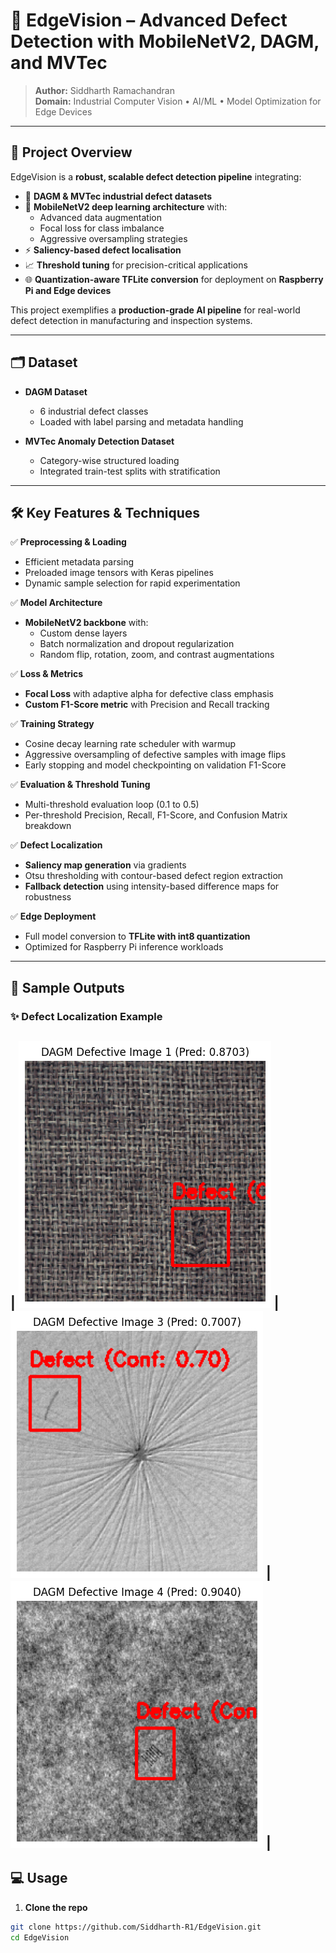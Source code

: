 # 🦾 EdgeVision – Advanced Defect Detection with MobileNetV2, DAGM, and MVTec

> **Author:** Siddharth Ramachandran  
> **Domain:** Industrial Computer Vision • AI/ML • Model Optimization for Edge Devices

---

## 🚀 **Project Overview**

EdgeVision is a **robust, scalable defect detection pipeline** integrating:

- 🔬 **DAGM & MVTec industrial defect datasets**
- 🤖 **MobileNetV2 deep learning architecture** with:
  - Advanced data augmentation
  - Focal loss for class imbalance
  - Aggressive oversampling strategies
- ⚡ **Saliency-based defect localisation**
- 📈 **Threshold tuning** for precision-critical applications
- 🌐 **Quantization-aware TFLite conversion** for deployment on **Raspberry Pi and Edge devices**

This project exemplifies a **production-grade AI pipeline** for real-world defect detection in manufacturing and inspection systems.

---

## 🗂️ **Dataset**

- **DAGM Dataset**  
  - 6 industrial defect classes  
  - Loaded with label parsing and metadata handling

- **MVTec Anomaly Detection Dataset**  
  - Category-wise structured loading  
  - Integrated train-test splits with stratification

---

## 🛠️ **Key Features & Techniques**

✅ **Preprocessing & Loading**
- Efficient metadata parsing  
- Preloaded image tensors with Keras pipelines  
- Dynamic sample selection for rapid experimentation

✅ **Model Architecture**
- **MobileNetV2 backbone** with:
  - Custom dense layers
  - Batch normalization and dropout regularization
  - Random flip, rotation, zoom, and contrast augmentations

✅ **Loss & Metrics**
- **Focal Loss** with adaptive alpha for defective class emphasis  
- **Custom F1-Score metric** with Precision and Recall tracking

✅ **Training Strategy**
- Cosine decay learning rate scheduler with warmup  
- Aggressive oversampling of defective samples with image flips  
- Early stopping and model checkpointing on validation F1-Score

✅ **Evaluation & Threshold Tuning**
- Multi-threshold evaluation loop (0.1 to 0.5)
- Per-threshold Precision, Recall, F1-Score, and Confusion Matrix breakdown

✅ **Defect Localization**
- **Saliency map generation** via gradients
- Otsu thresholding with contour-based defect region extraction
- **Fallback detection** using intensity-based difference maps for robustness

✅ **Edge Deployment**
- Full model conversion to **TFLite with int8 quantization**  
- Optimized for Raspberry Pi inference workloads

---

## 🎯 **Sample Outputs**

### ✨ **Defect Localization Example**

| ![Output1](Images/output1.png) | ![Output2](Images/Output2.png) | ![Output3](Images/output3.png) |
---

## 💻 **Usage**

1. **Clone the repo**

```bash
git clone https://github.com/Siddharth-R1/EdgeVision.git
cd EdgeVision
